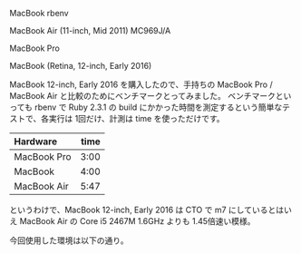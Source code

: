 MacBook rbenv

MacBook Air (11-inch, Mid 2011) MC969J/A

MacBook Pro

MacBook (Retina, 12-inch, Early 2016)

MacBook 12-inch, Early 2016 を購入したので、手持ちの MacBook Pro / MacBook Air と比較のためにベンチマークとってみました。
ベンチマークといっても rbenv で Ruby 2.3.1 の build にかかった時間を測定するという簡単なテストで、各実行は 1回だけ、計測は time を使っただけです。

| Hardware | time |
|:-|-:|
|MacBook Pro|3:00|
|MacBook|4:00|
|MacBook Air|5:47|

というわけで、MacBook 12-inch, Early 2016 は CTO で m7 にしているとはいえ MacBook Air の Core i5 2467M 1.6GHz よりも 1.45倍速い模様。

今回使用した環境は以下の通り。
